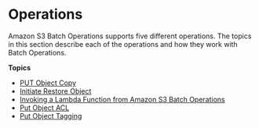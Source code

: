 # Operations<a name="batch-ops-operations"></a>

Amazon S3 Batch Operations supports five different operations\. The topics in this section describe each of the operations and how they work with Batch Operations\.

**Topics**
+ [PUT Object Copy](batch-ops-copy-object.md)
+ [Initiate Restore Object](batch-ops-initiate-restore-object.md)
+ [Invoking a Lambda Function from Amazon S3 Batch Operations](batch-ops-invoke-lambda.md)
+ [Put Object ACL](batch-ops-put-object-acl.md)
+ [Put Object Tagging](batch-ops-put-object-tagging.md)
